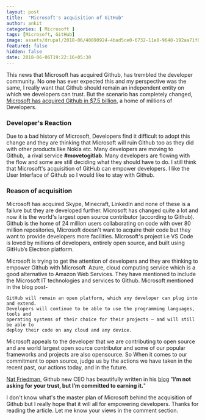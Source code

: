 ```yaml
---
layout: post
title:  "Microsoft's acquisition of GitHub"
author: ankit
categories: [ Microsoft ]
tags: [Microsoft, GitHub]
image: assets/drupal/2018-06/40890924-4bad5ce0-6732-11e8-9648-192aa71f0830.png
featured: false
hidden: false
date: 2018-06-06T19:22:16+05:30
---
```


This news that Microsoft has acquired Github, has trembled the developer community. No one has ever expected this and my perspective was the same, I really want that Github should remain an independent entity on which we developers can trust. But the scenario has completely changed, [Microsoft has acquired Github in $7.5 billion](https://blogs.microsoft.com/blog/2018/06/04/microsoft-github-empowering-developers/), a home of millions of Developers.

### Developer's Reaction 

Due to a bad history of Microsoft, Developers find it difficult to adopt this change and they are thinking that Microsoft will ruin Github too as they did with other products like Nokia etc. Many developers are moving to Github,  a rival service **#movetogitlab**. Many developers are flowing with the flow and some are still deciding what they should have to do. I still think that Microsoft's acquisition of GitHub can empower developers. I like the User Interface of Github so I would like to stay with Github.

### Reason of acquisition 

Microsoft has acquired Skype, Minecraft, LinkedIn and none of these is a failure but they are developed further. Microsoft has changed quite a lot and now it is the world's largest open source contributor (according to Github). Github is the home of 24 million users collaborating on code with over 80 million repositories, Microsoft doesn't want to acquire their code but they want to provide developers more facilities. Microsoft's project i.e VS Code is loved by millions of developers, entirely open source, and built using GitHub’s Electron platform.

Microsoft is trying to get the attention of developers and they are thinking to empower Github with Microsoft  Azure, cloud computing service which is a good alternative to Amazon Web Services. They have mentioned to include the Microsoft IT technologies and services to Github. Microsoft mentioned in the blog post- 

```
GitHub will remain an open platform, which any developer can plug into and extend.
Developers will continue to be able to use the programming languages, tools and
operating systems of their choice for their projects – and will still be able to 
deploy their code on any cloud and any device.
```

Microsoft appeals to the developer that we are contributing to open source and are world largest open source contributor and some of our popular frameworks and projects are also opensource. So When it comes to our commitment to open source, judge us by the actions we have taken in the recent past, our actions today, and in the future.

[Nat Friedman](https://twitter.com/natfriedman), Github new CEO has beautifully written in his [blog](https://natfriedman.github.io/hello/) "**I’m not asking for your trust, but I’m committed to earning it.**"

I don't know what's the master plan of Microsoft behind the acquisition of Github but I really hope that it will all for empowering developers. Thanks for reading the article. Let me know your views in the comment section.